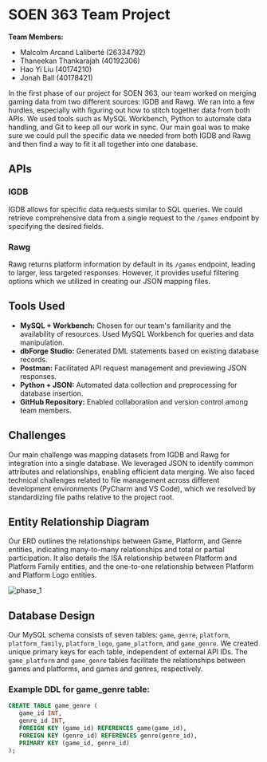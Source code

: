 # SOEN 363 Team Project

**Team Members:**
- Malcolm Arcand Laliberté (26334792)
- Thaneekan Thankarajah (40192306)
- Hao Yi Liu (40174210)
- Jonah Ball (40178421)

In the first phase of our project for SOEN 363, our team worked on merging gaming data from two different sources: IGDB and Rawg. We ran into a few hurdles, especially with figuring out how to stitch together data from both APIs. We used tools such as MySQL Workbench, Python to automate data handling, and Git to keep all our work in sync. Our main goal was to make sure we could pull the specific data we needed from both IGDB and Rawg and then find a way to fit it all together into one database.

## APIs

### IGDB
IGDB allows for specific data requests similar to SQL queries. We could retrieve comprehensive data from a single request to the `/games` endpoint by specifying the desired fields.

### Rawg
Rawg returns platform information by default in its `/games` endpoint, leading to larger, less targeted responses. However, it provides useful filtering options which we utilized in creating our JSON mapping files.

## Tools Used

- **MySQL + Workbench:** Chosen for our team's familiarity and the availability of resources. Used MySQL Workbench for queries and data manipulation.
- **dbForge Studio:** Generated DML statements based on existing database records.
- **Postman:** Facilitated API request management and previewing JSON responses.
- **Python + JSON:** Automated data collection and preprocessing for database insertion.
- **GitHub Repository:** Enabled collaboration and version control among team members.

## Challenges

Our main challenge was mapping datasets from IGDB and Rawg for integration into a single database. We leveraged JSON to identify common attributes and relationships, enabling efficient data merging. We also faced technical challenges related to file management across different development environments (PyCharm and VS Code), which we resolved by standardizing file paths relative to the project root.

## Entity Relationship Diagram

Our ERD outlines the relationships between Game, Platform, and Genre entities, indicating many-to-many relationships and total or partial participation. It also details the ISA relationship between Platform and Platform Family entities, and the one-to-one relationship between Platform and Platform Logo entities.

![phase_1](https://github.com/Shredsauce/SOEN_363_PROJECT/assets/78319780/d6b13496-efa2-4042-971e-930ace0db626)


## Database Design

Our MySQL schema consists of seven tables: `game`, `genre`, `platform`, `platform_family`, `platform_logo`, `game_platform`, and `game_genre`. We created unique primary keys for each table, independent of external API IDs. The `game_platform` and `game_genre` tables facilitate the relationships between games and platforms, and games and genres, respectively.

### Example DDL for game_genre table:

```sql
CREATE TABLE game_genre (
   game_id INT,
   genre_id INT,
   FOREIGN KEY (game_id) REFERENCES game(game_id),
   FOREIGN KEY (genre_id) REFERENCES genre(genre_id),
   PRIMARY KEY (game_id, genre_id)
);
